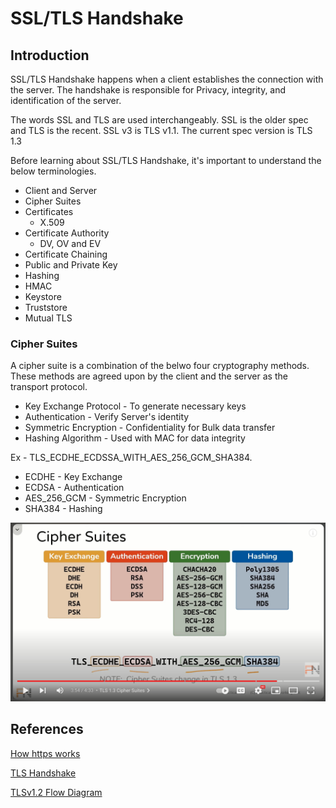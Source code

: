 # SSL/TLS Handshake

## Introduction

SSL/TLS Handshake happens when a client establishes the connection with the server. The handshake is responsible for Privacy, integrity, and identification of the server.

The words SSL and TLS are used interchangeably. SSL is the older spec and TLS is the recent. SSL v3 is TLS v1.1. The current spec version is TLS 1.3

Before learning about SSL/TLS Handshake, it's important to understand the below terminologies.

- Client and Server
- Cipher Suites
- Certificates
    - X.509
- Certificate Authority
    - DV, OV and EV
- Certificate Chaining
- Public and Private Key
- Hashing
- HMAC
- Keystore
- Truststore
- Mutual TLS


### Cipher Suites

A cipher suite is a combination of the belwo four cryptography methods. These methods are agreed upon by the client and the server as the transport protocol.

- Key Exchange Protocol - To generate necessary keys
- Authentication - Verify Server's identity
- Symmetric Encryption - Confidentiality for Bulk data transfer
- Hashing Algorithm - Used with MAC for data integrity

Ex - TLS_ECDHE_ECDSSA_WITH_AES_256_GCM_SHA384. 
- ECDHE - Key Exchange
- ECDSA - Authentication
- AES_256_GCM - Symmetric Encryption
- SHA384 - Hashing



![Alt text](image-1.png)



## References
[How https works](https://howhttps.works/episodes/)

[TLS Handshake](https://www.reddit.com/r/cybersecurity/comments/1126lt1/the_tls_handshake_everything_that_happens_to_get/)

[TLSv1.2 Flow Diagram](https://tls12.xargs.org/#server-certificate)

